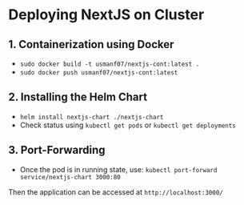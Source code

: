 # Deploying NextJS on Cluster

## 1. Containerization using Docker

- `sudo docker build -t usmanf07/nextjs-cont:latest .`
- `sudo docker push usmanf07/nextjs-cont:latest`

## 2. Installing the Helm Chart

- `helm install nextjs-chart ./nextjs-chart`
- Check status using `kubectl get pods` or `kubectl get deployments`

## 3. Port-Forwarding
- Once the pod is in running state, use:
`kubectl port-forward service/nextjs-chart 3000:80`

Then the application can be accessed at `http://localhost:3000/`
